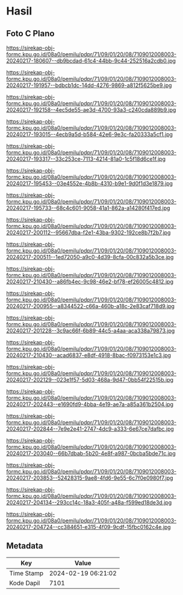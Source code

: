 # Hasil

## Foto C Plano

https://sirekap-obj-formc.kpu.go.id/08a0/pemilu/pdpr/71/09/01/20/08/7109012008003-20240217-180607--db9bcdad-61c4-44bb-9c44-252516a2cdb0.jpg

https://sirekap-obj-formc.kpu.go.id/08a0/pemilu/pdpr/71/09/01/20/08/7109012008003-20240217-191957--bdbcb1dc-14dd-4276-9869-a812f5625be9.jpg

https://sirekap-obj-formc.kpu.go.id/08a0/pemilu/pdpr/71/09/01/20/08/7109012008003-20240217-192158--4ec5de55-ae3d-4700-93a3-c240cda889b9.jpg

https://sirekap-obj-formc.kpu.go.id/08a0/pemilu/pdpr/71/09/01/20/08/7109012008003-20240217-193015--4ecb9a5d-b584-42e6-9e3c-fa20333a5cf1.jpg

https://sirekap-obj-formc.kpu.go.id/08a0/pemilu/pdpr/71/09/01/20/08/7109012008003-20240217-193317--33c253ce-7113-4214-81a0-1c5f18d6ce1f.jpg

https://sirekap-obj-formc.kpu.go.id/08a0/pemilu/pdpr/71/09/01/20/08/7109012008003-20240217-195453--03e4552e-4b8b-4310-b9e1-9d0f1d3e1879.jpg

https://sirekap-obj-formc.kpu.go.id/08a0/pemilu/pdpr/71/09/01/20/08/7109012008003-20240217-195733--68c4c601-9058-41a1-862a-a14280f417ed.jpg

https://sirekap-obj-formc.kpu.go.id/08a0/pemilu/pdpr/71/09/01/20/08/7109012008003-20240217-200112--95667dba-f2e1-43ba-9302-192ce8b7f2b7.jpg

https://sirekap-obj-formc.kpu.go.id/08a0/pemilu/pdpr/71/09/01/20/08/7109012008003-20240217-200511--1ed72050-a9c0-4d39-8cfa-00c832a5b3ce.jpg

https://sirekap-obj-formc.kpu.go.id/08a0/pemilu/pdpr/71/09/01/20/08/7109012008003-20240217-210430--a86fb4ec-9c98-46e2-bf78-ef26005c4812.jpg

https://sirekap-obj-formc.kpu.go.id/08a0/pemilu/pdpr/71/09/01/20/08/7109012008003-20240217-200955--a8344522-c66a-460b-a18c-2e83caf718d9.jpg

https://sirekap-obj-formc.kpu.go.id/08a0/pemilu/pdpr/71/09/01/20/08/7109012008003-20240217-201228--3c9ac66f-6b89-44c5-a4aa-aca338a79873.jpg

https://sirekap-obj-formc.kpu.go.id/08a0/pemilu/pdpr/71/09/01/20/08/7109012008003-20240217-210430--acad6837-e8df-4918-8bac-f0973153e1c3.jpg

https://sirekap-obj-formc.kpu.go.id/08a0/pemilu/pdpr/71/09/01/20/08/7109012008003-20240217-202129--023e1f57-5d03-468a-9d47-0bb54f22515b.jpg

https://sirekap-obj-formc.kpu.go.id/08a0/pemilu/pdpr/71/09/01/20/08/7109012008003-20240217-202443--e1690fd9-4bba-4e19-ae7a-a85a361b2504.jpg

https://sirekap-obj-formc.kpu.go.id/08a0/pemilu/pdpr/71/09/01/20/08/7109012008003-20240217-202844--7e9e2e41-2747-4dc9-a333-6e67ce7dafbc.jpg

https://sirekap-obj-formc.kpu.go.id/08a0/pemilu/pdpr/71/09/01/20/08/7109012008003-20240217-203040--66b7dbab-5b20-4e8f-a987-0bcba5bde71c.jpg

https://sirekap-obj-formc.kpu.go.id/08a0/pemilu/pdpr/71/09/01/20/08/7109012008003-20240217-203853--52428315-9ae8-4fd6-9e55-6c7f0e0980f7.jpg

https://sirekap-obj-formc.kpu.go.id/08a0/pemilu/pdpr/71/09/01/20/08/7109012008003-20240217-204134--293cc14c-18a3-405f-a48a-f599ed18de3d.jpg

https://sirekap-obj-formc.kpu.go.id/08a0/pemilu/pdpr/71/09/01/20/08/7109012008003-20240217-204724--cc384651-e315-4f09-9cdf-15fbc0162c4e.jpg


## Metadata

| Key        | Value               |
| ---------- | ------------------- |
| Time Stamp | 2024-02-19 06:21:02 |
| Kode Dapil | 7101                |



